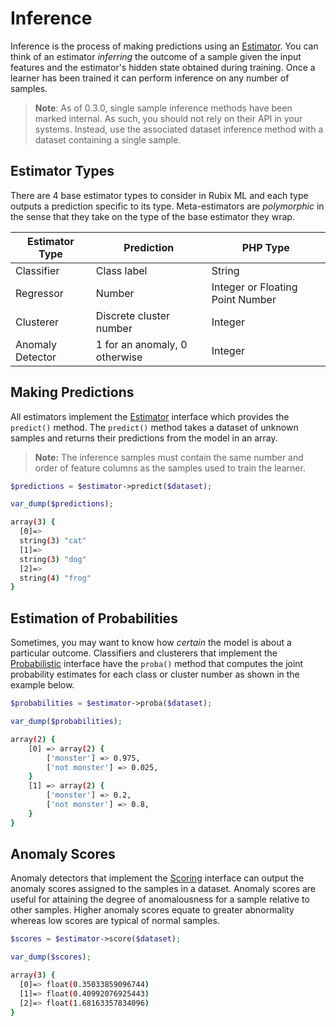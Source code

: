 # Inference
Inference is the process of making predictions using an [Estimator](estimator.md). You can think of an estimator *inferring* the outcome of a sample given the input features and the estimator's hidden state obtained during training. Once a learner has been trained it can perform inference on any number of samples.

> **Note**: As of 0.3.0, single sample inference methods have been marked internal. As such, you should not rely on their API in your systems. Instead, use the associated dataset inference method with a dataset containing a single sample.

## Estimator Types
There are 4 base estimator types to consider in Rubix ML and each type outputs a prediction specific to its type. Meta-estimators are *polymorphic* in the sense that they take on the type of the base estimator they wrap.

| Estimator Type | Prediction | PHP Type |
|---|---|---|
| Classifier | Class label | String |
| Regressor | Number | Integer or Floating Point Number |
| Clusterer | Discrete cluster number | Integer |
| Anomaly Detector | 1 for an anomaly, 0 otherwise | Integer |

## Making Predictions
All estimators implement the [Estimator](estimator.md) interface which provides the `predict()` method. The `predict()` method takes a dataset of unknown samples and returns their predictions from the model in an array.

> **Note:** The inference samples must contain the same number and order of feature columns as the samples used to train the learner.

```php
$predictions = $estimator->predict($dataset);

var_dump($predictions);
```

```sh
array(3) {
  [0]=>
  string(3) "cat"
  [1]=>
  string(3) "dog"
  [2]=>
  string(4) "frog"
}
```

## Estimation of Probabilities
Sometimes, you may want to know how *certain* the model is about a particular outcome. Classifiers and clusterers that implement the [Probabilistic](probabilistic.md) interface have the `proba()` method that computes the joint probability estimates for each class or cluster number as shown in the example below.

```php
$probabilities = $estimator->proba($dataset);  

var_dump($probabilities);
```

```sh
array(2) {
	[0] => array(2) {
		['monster'] => 0.975,
		['not monster'] => 0.025,
	}
	[1] => array(2) {
		['monster'] => 0.2,
		['not monster'] => 0.8,
	}
}
```

## Anomaly Scores
Anomaly detectors that implement the [Scoring](scoring.md) interface can output the anomaly scores assigned to the samples in a dataset. Anomaly scores are useful for attaining the degree of anomalousness for a sample relative to other samples. Higher anomaly scores equate to greater abnormality whereas low scores are typical of normal samples.

```php
$scores = $estimator->score($dataset);

var_dump($scores);
```

```sh
array(3) {
  [0]=> float(0.35033859096744)
  [1]=> float(0.40992076925443)
  [2]=> float(1.68163357834096)
}
```
